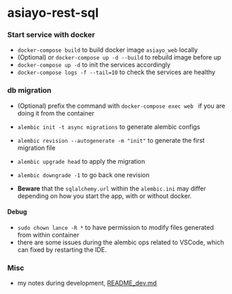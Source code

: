 # asiayo-rest-sql

### Start service with docker
* `docker-compose build` to build docker image `asiayo_web` locally
* (Optional) or `docker-compose up -d --build` to rebuild image before up
* `docker-compose up -d` to init the services accordingly
* `docker-compose logs -f --tail=10` to check the services are healthy    

### db migration
* (Optional) prefix the command with `docker-compose exec web ` if you are doing it from the container
* `alembic init -t async migrations` to generate alembic configs
* `alembic revision --autogenerate -m "init"` to generate the first migration file
* `alembic upgrade head` to apply the migration
* `alembic downgrade -1` to go back one revision

* **Beware** that the `sqlalchemy.url` within the `alembic.ini` may differ depending on how you start the app, with or without docker.


#### Debug
* `sudo chown lance -R *` to have permission to modify files generated from within container
* there are some issues during the alembic ops related to VSCode, which can fixed by restarting the IDE.

### Misc
* my notes during development, [README_dev.md](doc/README_dev.md)